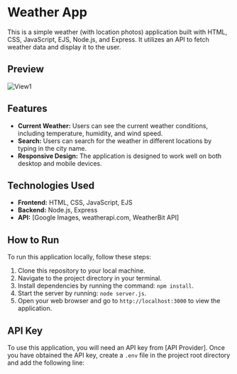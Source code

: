 # Weather App

This is a simple weather (with location photos) application built with HTML, CSS, JavaScript, EJS, Node.js, and Express. It utilizes an API to fetch weather data and display it to the user.
## Preview
![View1](https://github.com/Ozgur-Deniz/WeatherApp/blob/main/public/photos/siteViews/siteGif.gif)
## Features

- **Current Weather:** Users can see the current weather conditions, including temperature, humidity, and wind speed.
- **Search:** Users can search for the weather in different locations by typing in the city name.
- **Responsive Design:** The application is designed to work well on both desktop and mobile devices.

## Technologies Used

- **Frontend:** HTML, CSS, JavaScript, EJS
- **Backend:** Node.js, Express
- **API:** [Google Images, weatherapi.com, WeatherBit API]

## How to Run

To run this application locally, follow these steps:

1. Clone this repository to your local machine.
2. Navigate to the project directory in your terminal.
3. Install dependencies by running the command: `npm install`.
4. Start the server by running: `node server.js`.
5. Open your web browser and go to `http://localhost:3000` to view the application.

## API Key

To use this application, you will need an API key from [API Provider]. Once you have obtained the API key, create a `.env` file in the project root directory and add the following line:


